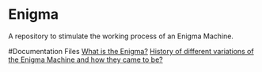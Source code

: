 # Enigma
A repository to stimulate the working process of an Enigma Machine.

#Documentation Files
[What is the Enigma?](https://github.com/OsazuwaEmmanuel/Enigma/edit/main/what_is_enigma.md)
[History of different variations of the Enigma Machine and how they came to be?](https://github.com/OsazuwaEmmanuel/Enigma/edit/main/variation_history.md)
